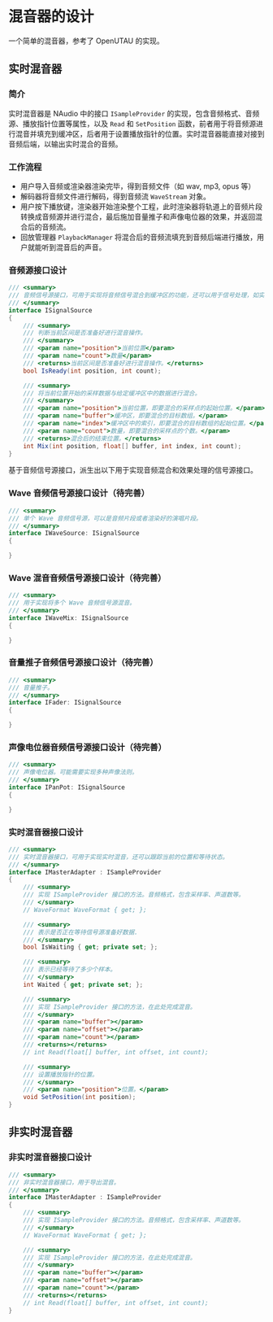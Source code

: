 # 混音器的设计

一个简单的混音器，参考了 OpenUTAU 的实现。

## 实时混音器

### 简介

实时混音器是 NAudio 中的接口 `ISampleProvider` 的实现，包含音频格式、音频源、播放指针位置等属性，以及 `Read` 和 `SetPosition` 函数，前者用于将音频源进行混音并填充到缓冲区，后者用于设置播放指针的位置。实时混音器能直接对接到音频后端，以输出实时混合的音频。

### 工作流程
- 用户导入音频或渲染器渲染完毕，得到音频文件（如 wav, mp3, opus 等）
- 解码器将音频文件进行解码，得到音频流 `WaveStream` 对象。
- 用户按下播放键，渲染器开始渲染整个工程，此时渲染器将轨道上的音频片段转换成音频源并进行混合，最后施加音量推子和声像电位器的效果，并返回混合后的音频流。
- 回放管理器 `PlaybackManager` 将混合后的音频流填充到音频后端进行播放，用户就能听到混音后的声音。

### 音频源接口设计

```csharp
/// <summary>
/// 音频信号源接口，可用于实现将音频信号混合到缓冲区的功能，还可以用于信号处理，如实现音量和声像控制。
/// </summary>
interface ISignalSource
{
    /// <summary>
    /// 判断当前区间是否准备好进行混音操作。
    /// </summary>
    /// <param name="position">当前位置</param>
    /// <param name="count">数量</param>
    /// <returns>当前区间是否准备好进行混音操作。</returns>
    bool IsReady(int position, int count);

    /// <summary>
    /// 将当前位置开始的采样数据与给定缓冲区中的数据进行混合。
    /// </summary>
    /// <param name="position">当前位置，即要混合的采样点的起始位置。</param>
    /// <param name="buffer">缓冲区，即要混合的目标数组。</param>
    /// <param name="index">缓冲区中的索引，即要混合的目标数组的起始位置。</param>
    /// <param name="count">数量，即要混合的采样点的个数。</param>
    /// <returns>混合后的结束位置。</returns>
    int Mix(int position, float[] buffer, int index, int count);
}
```

基于音频信号源接口，派生出以下用于实现音频混合和效果处理的信号源接口。

### Wave 音频信号源接口设计（待完善）

```csharp
/// <summary>
/// 单个 Wave 音频信号源，可以是音频片段或者渲染好的演唱片段。
/// </summary>
interface IWaveSource: ISignalSource
{

}
```

### Wave 混音音频信号源接口设计（待完善）

```csharp
/// <summary>
/// 用于实现将多个 Wave 音频信号源混音。
/// </summary>
interface IWaveMix: ISignalSource
{

}
```

### 音量推子音频信号源接口设计（待完善）

```csharp
/// <summary>
/// 音量推子。
/// </summary>
interface IFader: ISignalSource
{

}
```

### 声像电位器音频信号源接口设计（待完善）

```csharp
/// <summary>
/// 声像电位器。可能需要实现多种声像法则。
/// </summary>
interface IPanPot: ISignalSource
{

}
```

### 实时混音器接口设计

```csharp
/// <summary>
/// 实时混音器接口，可用于实现实时混音，还可以跟踪当前的位置和等待状态。
/// </summary>
interface IMasterAdapter : ISampleProvider
{
    /// <summary>
    /// 实现 ISampleProvider 接口的方法。音频格式，包含采样率、声道数等。
    /// </summary>
    // WaveFormat WaveFormat { get; };

    /// <summary>
    /// 表示是否正在等待信号源准备好数据.
    /// </summary>
    bool IsWaiting { get; private set; };

    /// <summary>
    /// 表示已经等待了多少个样本。
    /// </summary>
    int Waited { get; private set; };

    /// <summary>
    /// 实现 ISampleProvider 接口的方法，在此处完成混音。
    /// </summary>
    /// <param name="buffer"></param>
    /// <param name="offset"></param>
    /// <param name="count"></param>
    /// <returns></returns>
    // int Read(float[] buffer, int offset, int count);

    /// <summary>
    /// 设置播放指针的位置。
    /// </summary>
    /// <param name="position">位置。</param>
    void SetPosition(int position);
}
```

## 非实时混音器

### 非实时混音器接口设计

```csharp
/// <summary>
/// 非实时混音器接口，用于导出混音。
/// </summary>
interface IMasterAdapter : ISampleProvider
{
    /// <summary>
    /// 实现 ISampleProvider 接口的方法。音频格式，包含采样率、声道数等。
    /// </summary>
    // WaveFormat WaveFormat { get; };

    /// <summary>
    /// 实现 ISampleProvider 接口的方法，在此处完成混音。
    /// </summary>
    /// <param name="buffer"></param>
    /// <param name="offset"></param>
    /// <param name="count"></param>
    /// <returns></returns>
    // int Read(float[] buffer, int offset, int count);
}
```